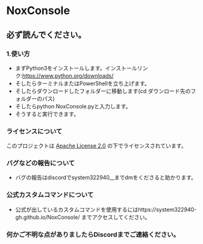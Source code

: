 # NoxConsole
## 必ず読んでください。
### 1.使い方
- まずPython3をインストールします。インストールリンク:https://www.python.org/downloads/
- そしたらターミナルまたはPowerShellを立ち上げます。
- そしたらダウンロードしたフォルダーに移動します(cd ダウンロード先のフォルダーのパス)
- そしたらpython NoxConsole.pyと入力します。
- そうすると実行できます。
### ライセンスについて
このプロジェクトは [Apache License 2.0](https://www.apache.org/licenses/LICENSE-2.0) の下でライセンスされています。
### バグなどの報告について
- バグの報告はdiscordでsystem322940__までdmをくださると助かります。
### 公式カスタムコマンドについて
- 公式が出しているカスタムコマンドを使用するにはhttps://system322940-gh.github.io/NoxConsole/ までアクセスしてください。
### 何かご不明な点がありましたらDiscordまでご連絡ください。
